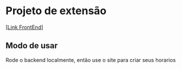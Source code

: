 # Projeto de extensão
[[Link FrontEnd](https://natanael-bezerra.github.io/SITE_GERADOR_DE_HORARIOS/)]

## Modo de usar
Rode o backend localmente, então use o site para criar seus horarios
